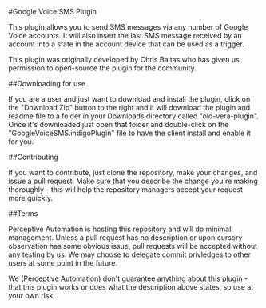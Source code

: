 #Google Voice SMS Plugin

This plugin allows you to send SMS messages via any number of Google Voice accounts. It will also insert the last SMS message received by an account into a state in the account device that can be used as a trigger.

This plugin was originally developed by Chris Baltas who has given us permission to open-source the plugin for the community.

##Downloading for use

If you are a user and just want to download and install the plugin, click on the "Download Zip" button to the right and it will download the plugin and readme file to a folder in your Downloads directory called "old-vera-plugin". Once it's downloaded just open that folder and double-click on the "GoogleVoiceSMS.indigoPlugin" file to have the client install and enable it for you.

##Contributing

If you want to contribute, just clone the repository, make your changes, and issue a pull request. Make sure that you describe the change you're making thoroughly - this will help the repository managers accept your request more quickly.

##Terms

Perceptive Automation is hosting this repository and will do minimal management. Unless a pull request has no description or upon cursory observation has some obvious issue, pull requests will be accepted without any testing by us. We may choose to delegate commit privledges to other users at some point in the future.

We (Perceptive Automation) don't guarantee anything about this plugin - that this plugin works or does what the description above states, so use at your own risk.